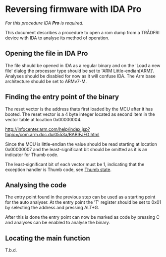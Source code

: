 # Reversing firmware with IDA Pro
*For this procedure IDA __Pro__ is required.*

This document describes a procedure to open a rom dump from a TRÅDFRI device
with IDA to analyse its method of operation.

## Opening the file in IDA Pro
The file should be opened in IDA as a regular binary and on the
'Load a new file' dialog the processor type should be set to
'ARM Little-endian[ARM]'. Analyses should be disabled for now as it will
confuse IDA. The Arm base architecture should be set to ARMv7-M.

## Finding the entry point of the binary
The reset vector is the address thats first loaded by the MCU after it has
booted. The reset vector is a 4 byte integer located as second item in the
vector table at location 0x00000004.

http://infocenter.arm.com/help/index.jsp?topic=/com.arm.doc.dui0553a/BABIFJFG.html

Since the MCU is little-endian the value should be read starting at location
0x00000007 and the least-significant bit should be omitted as it is an
indicator for Thumb code.

The least-significant bit of each vector must be 1, indicating that the
exception handler is Thumb code, see
[Thumb state](http://infocenter.arm.com/help/topic/com.arm.doc.dui0553a/CHDBIBGJ.html#BABDFBBE).

## Analysing the code
The entry point found in the previous step can be used as a starting point for
the auto analyser. At the entry point the 'T' register should be set to 0x01 by
selecting the address and pressing ALT+G.

After this is done the entry point can now be marked as code by pressing C and
analyses can be enabled to analyse the binary.

## Locating the main function
T.b.d.